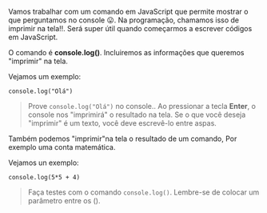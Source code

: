 Vamos trabalhar com um comando em JavaScript que permite mostrar o que perguntamos no console :stuck_out_tongue:. Na programação, chamamos isso de imprimir na tela!!. Será super útil quando começarmos a escrever códigos em JavaScript.
 

O comando é **console.log()**. Incluiremos as informações que queremos "imprimir" na tela.


Vejamos um exemplo:

```
console.log("Olá")
```

> Prove `console.log("Olá")` no console.. 
Ao pressionar a tecla  **Enter**, o console nos "imprimirá" o resultado na tela. 
Se o que você deseja "imprimir" é um texto, você deve escrevê-lo entre aspas.

Também podemos "imprimir"na tela o resultado de um comando, Por exemplo uma conta matemática. 

Vejamos un exemplo:

```
console.log(5*5 + 4)
```

> Faça testes com o comando `console.log()`. Lembre-se de colocar um parâmetro entre os ().
